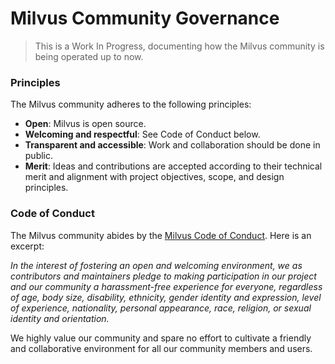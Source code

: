 # Milvus Community Governance

> This is a Work In Progress, documenting how the Milvus community is being operated up to now.

### Principles

The Milvus community adheres to the following principles:

- **Open**: Milvus is open source. 
- **Welcoming and respectful**: See Code of Conduct below.
- **Transparent and accessible**: Work and collaboration should be done in public. 
- **Merit**: Ideas and contributions are accepted according to their technical merit and alignment with project objectives, scope, and design principles.

### Code of Conduct

The Milvus community abides by the [Milvus Code of Conduct](CODE_OF_CONDUCT.md). Here is an excerpt:

*In the interest of fostering an open and welcoming environment, we as contributors and maintainers pledge to making participation in our project and our community a harassment-free experience for everyone, regardless of age, body size, disability, ethnicity, gender identity and expression, level of experience, nationality, personal appearance, race, religion, or sexual identity and orientation.*

We highly value our community and spare no effort to cultivate a friendly and collaborative environment for all our community members and users. 
